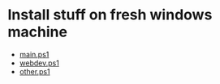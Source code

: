# Install stuff on fresh windows machine

- [main.ps1](/main.ps1)
- [webdev.ps1](/webdev.ps1)
- [other.ps1](/other.ps1)

